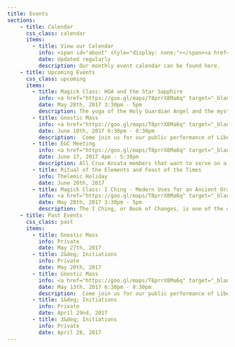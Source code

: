 ```yaml
---
title: Events
sections:
    - title: Calendar
      css_class: calendar
      items:
        - title: View our Calendar
          info: <span id="about" style="display: none;"></span><a href="https://calendar.google.com/calendar/embed?src=cruxansata.oto%40gmail.com&ctz=America/Denver" target="_blank">Google Calendar</a>
          date: Updated regularly
          description: Our monthly event calendar can be found here.
    - title: Upcoming Events
      css_class: upcoming
      items:
        - title: Magick Class: HGA and the Star Sapphire
          info: <a href="https://goo.gl/maps/T8prrX8Ma6q" target="_blank">9635 W. Colfax Avenue</a>
          date: May 28th, 2017 3:30pm - 5pm
          description: The yoga of the Holy Guardian Angel and the mystery of mysteries as practiced within the Star Sapphire ritual.</p><p>There will be group performance of the ritual.</p><p>$5 suggested donation
        - title: Gnostic Mass
          info: <a href="https://goo.gl/maps/T8prrX8Ma6q" target="_blank">9635 W. Colfax Avenue</a>
          date: June 10th, 2017 6:30pm - 8:30pm
          description:  Come join us for our public performance of Liber XV, The Gnostic Mass.  This ritual is the central rite, both public and private, of the Ordo Templi Orientis.  It is a participatory ritual, meaning that all attendees are expected to take part.  The full script of the ritual can be found <a href="http://lib.oto-usa.org/libri/liber0015.html">here</a>.</p><p>We will begin at 7:00, so we ask that everyone arrives between 6:30 and 6:45 in order to be included in the headcount.</p>A quick reminder: we ask that nobody bring food, drinks, or vape-pens into the temple-space nor into the waiting room.
        - title: EGC Meeting
          info: <a href="https://goo.gl/maps/T8prrX8Ma6q" target="_blank">9635 W. Colfax Avenue</a>
          date: June 17, 2017 4pm - 5:30pm
          description: All Crux Ansata members that want to serve on a Mass team in third quarter 2017 should plan on attending. If unable to attend, please write an email with preferences (what you'd like to do, what you're willing to do, whom you'd prefer to work with, etc) to <a href="mailto:master@cruxansata-oto.org">master@cruxansata-oto.org</a>
        - title: Ritual of the Elements and Feast of the Times
          info: Thelemic Holiday
          date: June 20th, 2017
        - title: Magick Class: I Ching - Modern Uses for an Ancient Oracle
          info: <a href="https://goo.gl/maps/T8prrX8Ma6q" target="_blank">9635 W. Colfax Avenue</a>
          date: May 28th, 2017 3:30pm - 5pm
          description: The I Ching, or Book of Changes, is one of the oldest books in the world, and has much to offer the modern occultist. In this class we will give a brief overview of the I Ching's history and development, from prehistoric China all the way to today's English translations, as well as a survey of Aleister Crowley's work with and development of the I Ching, in addition to touching on other related divinatory systems. We will discuss it's function as a moral code as well as its use in divination, and how these might be interpreted in the context of New Aeon.</p><p>Suggested donation $5
    - title: Past Events
      css_class: past
      items:
        - title: Gnostic Mass
          info: Private
          date: May 27th, 2017 
        - title: 2&deg; Initiations
          info: Private
          date: May 20th, 2017
        - title: Gnostic Mass
          info: <a href="https://goo.gl/maps/T8prrX8Ma6q" target="_blank">9635 W. Colfax Avenue</a>
          date: May 13th, 2017 6:30pm - 8:30pm
          description:  Come join us for our public performance of Liber XV, The Gnostic Mass.  This ritual is the central rite, both public and private, of the Ordo Templi Orientis.  It is a participatory ritual, meaning that all attendees are expected to take part.  The full script of the ritual can be found <a href="http://lib.oto-usa.org/libri/liber0015.html">here</a>.</p><p>We will begin at 7:00, so we ask that everyone arrives between 6:30 and 6:45 in order to be included in the headcount.</p>A quick reminder: we ask that nobody bring food, drinks, or vape-pens into the temple-space nor into the waiting room.
        - title: 1&deg; Initiations
          info: Private
          date: April 29nd, 2017
        - title: 3&deg; Initiations
          info: Private
          date: April 28, 2017
---
```

